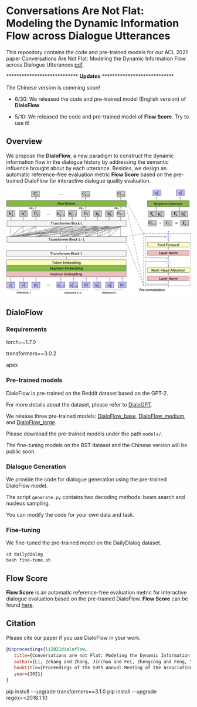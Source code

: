 # Conversations Are Not Flat: Modeling the Dynamic Information Flow across Dialogue Utterances
This repository contains the code and pre-trained models for our ACL 2021 paper Conversations Are Not Flat: Modeling the Dynamic Information Flow across Dialogue Utterances [pdf](https://arxiv.org/abs/2106.02227). 

**************************** **Updates** ****************************

The Chinese version is comming soon!

- 6/30: We released the code and pre-trained model (English version) of **DialoFlow**. 

* 5/10: We released the code and pre-trained model of **Flow Score**. Try to use it!




## Overview

We propose the **DialoFlow**, a new paradigm to construct the dynamic information flow in the dialogue history by addressing the semantic influence brought about by each utterance. Besides, we design an automatic reference-free evaluation metric **Flow Score** based on the pre-trained DialoFlow for interactive dialogue quality evaluation.

![Overview of DialoFlow](figure/model.png)



## DialoFlow

### Requirements

torch==1.7.0

transformers==3.0.2

apex

### Pre-trained models

DialoFlow is pre-trained on the Reddit dataset based on the GPT-2. 

For more details about the dataset, please refer to [DialoGPT](https://github.com/microsoft/DialoGPT).

We release three pre-trained models: [DialoFlow_base](https://drive.google.com/drive/folders/1yK__2CdD_4Ca3d02HkAph6ndkkgVR3YU?usp=sharing), [DialoFlow_medium](https://drive.google.com/drive/folders/12acVZVXu7dmeB-jBocEJSrMNytuai0CU?usp=sharing), and [DialoFlow_large](https://drive.google.com/drive/folders/11a2WZezOCvV652QSTYgZkAZ1nezXrhhi?usp=sharing).

Please download the pre-trained models under the path `models/`.

The fine-tuning models on the BST dataset and the Chinese version will be public soon.



### Dialogue Generation

We provide the code for dialogue generation using the pre-trained DialoFlow model. 

The script `generate.py` contains two decoding methods: beam search and nucleus sampling.

You can modify the code for your own data and task.



### Fine-tuning

We fine-tuned the pre-trained model on the DailyDialog dataset. 

```shell
cd dailydialog
bash fine-tune.sh
```



## Flow Score

**Flow Score** is an automatic reference-free evaluation metric for interactive dialogue evaluation based on the pre-trained DialoFlow. **Flow Score** can be found [here](https://github.com/ictnlp/DialoFlow/tree/main/FlowScore).



## Citation

Please cite our paper if you use DialoFlow in your work.

```bibtex
@inproceedings{li2021dialoflow,
   title={Conversations are not Flat: Modeling the Dynamic Information Flow across Dialogue Utterances},
   author={Li, Zekang and Zhang, Jinchao and Fei, Zhengcong and Feng, Yang and Zhou, Jie},
   booktitle={Proceedings of the 59th Annual Meeting of the Association for Computational Linguistics},
   year={2021}
}
```


pip install --upgrade transformers==3.1.0
pip install --upgrade regex==2018.1.10